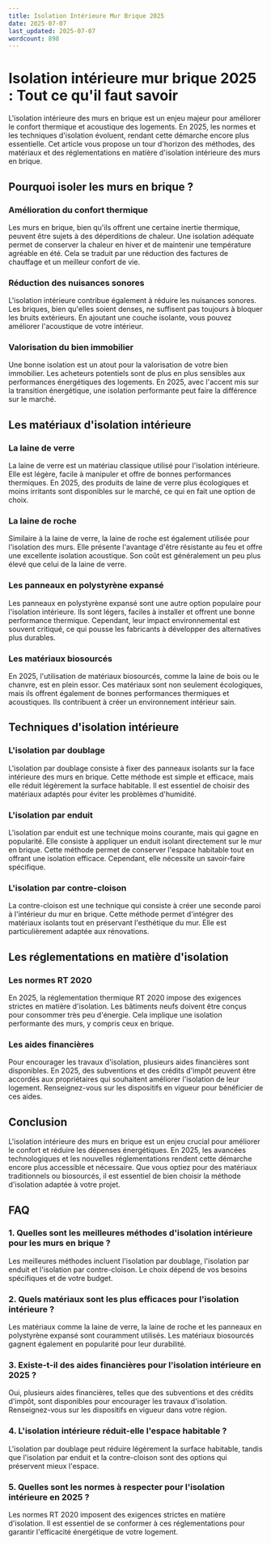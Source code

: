 ```yaml
---
title: Isolation Intérieure Mur Brique 2025
date: 2025-07-07
last_updated: 2025-07-07
wordcount: 898
---
```


# Isolation intérieure mur brique 2025 : Tout ce qu'il faut savoir

L'isolation intérieure des murs en brique est un enjeu majeur pour améliorer le confort thermique et acoustique des logements. En 2025, les normes et les techniques d'isolation évoluent, rendant cette démarche encore plus essentielle. Cet article vous propose un tour d'horizon des méthodes, des matériaux et des réglementations en matière d'isolation intérieure des murs en brique.

## Pourquoi isoler les murs en brique ?

### Amélioration du confort thermique

Les murs en brique, bien qu'ils offrent une certaine inertie thermique, peuvent être sujets à des déperditions de chaleur. Une isolation adéquate permet de conserver la chaleur en hiver et de maintenir une température agréable en été. Cela se traduit par une réduction des factures de chauffage et un meilleur confort de vie.

### Réduction des nuisances sonores

L'isolation intérieure contribue également à réduire les nuisances sonores. Les briques, bien qu'elles soient denses, ne suffisent pas toujours à bloquer les bruits extérieurs. En ajoutant une couche isolante, vous pouvez améliorer l'acoustique de votre intérieur.

### Valorisation du bien immobilier

Une bonne isolation est un atout pour la valorisation de votre bien immobilier. Les acheteurs potentiels sont de plus en plus sensibles aux performances énergétiques des logements. En 2025, avec l'accent mis sur la transition énergétique, une isolation performante peut faire la différence sur le marché.

## Les matériaux d'isolation intérieure

### La laine de verre

La laine de verre est un matériau classique utilisé pour l'isolation intérieure. Elle est légère, facile à manipuler et offre de bonnes performances thermiques. En 2025, des produits de laine de verre plus écologiques et moins irritants sont disponibles sur le marché, ce qui en fait une option de choix.

### La laine de roche

Similaire à la laine de verre, la laine de roche est également utilisée pour l'isolation des murs. Elle présente l'avantage d'être résistante au feu et offre une excellente isolation acoustique. Son coût est généralement un peu plus élevé que celui de la laine de verre.

### Les panneaux en polystyrène expansé

Les panneaux en polystyrène expansé sont une autre option populaire pour l'isolation intérieure. Ils sont légers, faciles à installer et offrent une bonne performance thermique. Cependant, leur impact environnemental est souvent critiqué, ce qui pousse les fabricants à développer des alternatives plus durables.

### Les matériaux biosourcés

En 2025, l'utilisation de matériaux biosourcés, comme la laine de bois ou le chanvre, est en plein essor. Ces matériaux sont non seulement écologiques, mais ils offrent également de bonnes performances thermiques et acoustiques. Ils contribuent à créer un environnement intérieur sain.

## Techniques d'isolation intérieure

### L'isolation par doublage

L'isolation par doublage consiste à fixer des panneaux isolants sur la face intérieure des murs en brique. Cette méthode est simple et efficace, mais elle réduit légèrement la surface habitable. Il est essentiel de choisir des matériaux adaptés pour éviter les problèmes d'humidité.

### L'isolation par enduit

L'isolation par enduit est une technique moins courante, mais qui gagne en popularité. Elle consiste à appliquer un enduit isolant directement sur le mur en brique. Cette méthode permet de conserver l'espace habitable tout en offrant une isolation efficace. Cependant, elle nécessite un savoir-faire spécifique.

### L'isolation par contre-cloison

La contre-cloison est une technique qui consiste à créer une seconde paroi à l'intérieur du mur en brique. Cette méthode permet d'intégrer des matériaux isolants tout en préservant l'esthétique du mur. Elle est particulièrement adaptée aux rénovations.

## Les réglementations en matière d'isolation

### Les normes RT 2020

En 2025, la réglementation thermique RT 2020 impose des exigences strictes en matière d'isolation. Les bâtiments neufs doivent être conçus pour consommer très peu d'énergie. Cela implique une isolation performante des murs, y compris ceux en brique.

### Les aides financières

Pour encourager les travaux d'isolation, plusieurs aides financières sont disponibles. En 2025, des subventions et des crédits d'impôt peuvent être accordés aux propriétaires qui souhaitent améliorer l'isolation de leur logement. Renseignez-vous sur les dispositifs en vigueur pour bénéficier de ces aides.

## Conclusion

L'isolation intérieure des murs en brique est un enjeu crucial pour améliorer le confort et réduire les dépenses énergétiques. En 2025, les avancées technologiques et les nouvelles réglementations rendent cette démarche encore plus accessible et nécessaire. Que vous optiez pour des matériaux traditionnels ou biosourcés, il est essentiel de bien choisir la méthode d'isolation adaptée à votre projet.

## FAQ

### 1. Quelles sont les meilleures méthodes d'isolation intérieure pour les murs en brique ?

Les meilleures méthodes incluent l'isolation par doublage, l'isolation par enduit et l'isolation par contre-cloison. Le choix dépend de vos besoins spécifiques et de votre budget.

### 2. Quels matériaux sont les plus efficaces pour l'isolation intérieure ?

Les matériaux comme la laine de verre, la laine de roche et les panneaux en polystyrène expansé sont couramment utilisés. Les matériaux biosourcés gagnent également en popularité pour leur durabilité.

### 3. Existe-t-il des aides financières pour l'isolation intérieure en 2025 ?

Oui, plusieurs aides financières, telles que des subventions et des crédits d'impôt, sont disponibles pour encourager les travaux d'isolation. Renseignez-vous sur les dispositifs en vigueur dans votre région.

### 4. L'isolation intérieure réduit-elle l'espace habitable ?

L'isolation par doublage peut réduire légèrement la surface habitable, tandis que l'isolation par enduit et la contre-cloison sont des options qui préservent mieux l'espace.

### 5. Quelles sont les normes à respecter pour l'isolation intérieure en 2025 ?

Les normes RT 2020 imposent des exigences strictes en matière d'isolation. Il est essentiel de se conformer à ces réglementations pour garantir l'efficacité énergétique de votre logement.